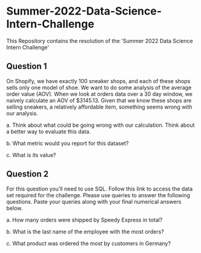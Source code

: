 # Summer-2022-Data-Science-Intern-Challenge

This Repository contains the resolution of the 'Summer 2022 Data Science Intern Challenge'

## Question 1
 On Shopify, we have exactly 100 sneaker shops, and each of these shops sells only one model of shoe. We want to do some analysis of the average order value (AOV).  When we look at orders data over a 30 day window, we naively calculate an AOV of $3145.13. Given that we know these shops are selling sneakers, a relatively       affordable item, something seems wrong with our analysis. 

  a. Think about what could be going wrong with our calculation. Think about a better way to evaluate this data. 

  b. What metric would you report for this dataset? 
 
  c. What is its value?
  
  

## Question 2
 For this question you’ll need to use SQL. Follow this link to access the data set required for the challenge. Please use queries to answer the following questions. Paste your queries along with your final numerical answers below.
 
  a. How many orders were shipped by Speedy Express in total?
  
  b. What is the last name of the employee with the most orders?
  
  c. What product was ordered the most by customers in Germany?
